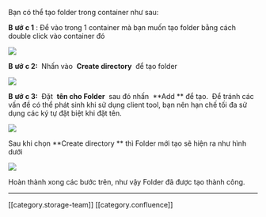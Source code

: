 Bạn có thể tạo folder trong container như sau:

 **B**  **ướ**  **c 1** : Để vào trong 1 container mà bạn muốn tạo folder bằng cách double click vào container đó

![](images/storage/image2019-5-23_23-43-5.png)

 **B**  **ướ**  **c 2:**  Nhấn vào  **Create directory**  để tạo folder

![](images/storage/image2020-4-7_10-39-36.png)

 **B**  **ướ**  **c 3:**  Đặt  **tên cho Folder**  sau đó nhấn  **Add ** để tạo.  Để tránh các vấn đề có thể phát sinh khi sử dụng client tool, bạn nên hạn chế tối đa sử dụng các ký tự đặt biệt khi đặt tên. 

![](images/storage/image2020-4-7_10-40-20.png)

Sau khi chọn  **Create directory ** thì Folder mới tạo sẽ hiện ra như hình dưới

![](images/storage/image2019-5-23_23-43-34.png)

Hoàn thành xong các bước trên, như vậy Folder đã được tạo thành công.





*****

[[category.storage-team]] 
[[category.confluence]] 
